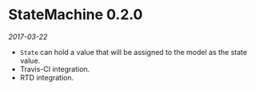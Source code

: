 # StateMachine 0.2.0

*2017-03-22*


* ``State`` can hold a value that will be assigned to the model as the state value.
* Travis-CI integration.
* RTD integration.
